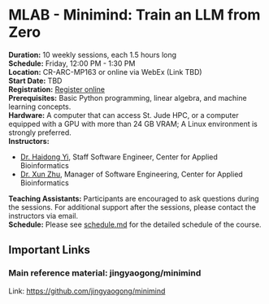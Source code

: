 # MLAB - Minimind: Train an LLM from Zero

**Duration:** 10 weekly sessions, each 1.5 hours long  
**Schedule:** Friday, 12:00 PM - 1:30 PM  
**Location:** CR-ARC-MP163 or online via WebEx (Link TBD)  
**Start Date:** TBD  
**Registration:** [Register online](https://forms.office.com/r/f5tiNJniZ2?origin=lprLink)  
**Prerequisites:** Basic Python programming, linear algebra, and machine learning concepts.  
**Hardware:** A computer that can access St. Jude HPC, or a computer equipped with a GPU with more than 24 GB VRAM; A Linux environment is strongly preferred.  
**Instructors:**
- [Dr. Haidong Yi](mailto:Haidong.Yi@STJUDE.ORG), Staff Software Engineer, Center for Applied Bioinformatics  
- [Dr. Xun Zhu](mailto:Xun.Zhu@STJUDE.ORG), Manager of Software Engineering, Center for Applied Bioinformatics

**Teaching Assistants:** Participants are encouraged to ask questions during the sessions. For additional support after the sessions, please contact the instructors via email.  
**Schedule:** Please see [schedule.md](schedule.md) for the detailed schedule of the course. 

## Important Links

### Main reference material: jingyaogong/minimind

Link: https://github.com/jingyaogong/minimind